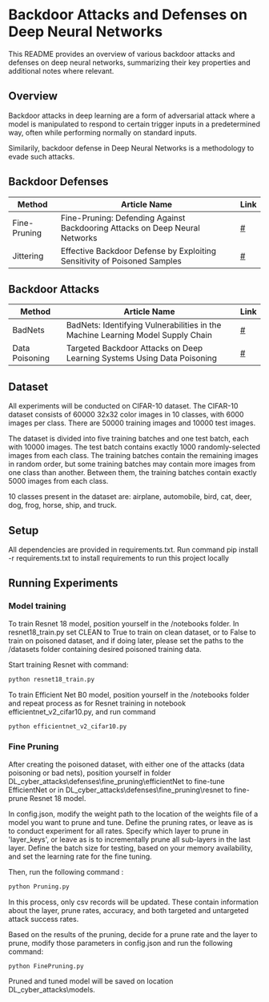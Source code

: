 # Backdoor Attacks and Defenses  on Deep Neural Networks

This README provides an overview of various backdoor attacks and defenses on deep neural networks, summarizing their key properties and additional notes where relevant.

## Overview

Backdoor attacks in deep learning are a form of adversarial attack where a model is manipulated to respond to certain trigger inputs in a predetermined way, often while performing normally on standard inputs. 

Similarily, backdoor defense in Deep Neural Networks is a methodology to evade such attacks.


## Backdoor Defenses

| Method            | Article Name                                                                                                   | Link |
|-------------------|----------------------------------------------------------------------------------------------------------------|------|
| Fine-Pruning           | Fine-Pruning: Defending Against Backdooring Attacks on Deep Neural Networks  | [#](https://www.researchgate.net/profile/Siddharth-Garg/publication/325483856_Fine-Pruning_[…]ng-Against-Backdooring-Attacks-on-Deep-Neural-Networks.pdf) |
| Jittering         | Effective Backdoor Defense by Exploiting Sensitivity of Poisoned Samples  | [#](https://proceedings.neurips.cc/paper_files/paper/2022/hash/3f9bbf77fbd858e5b6e39d39fe84ed2e-Abstract-Conference.html) |

## Backdoor Attacks

| Method     | Article Name                                                                       | Link |
|------------|------------------------------------------------------------------------------------|------|
| BadNets    | BadNets: Identifying Vulnerabilities in the Machine Learning Model Supply Chain   | [#](https://arxiv.org/abs/1708.06733) |
| Data Poisoning  | Targeted Backdoor Attacks on Deep Learning Systems Using Data Poisoning                   | [#](https://arxiv.org/abs/1712.05526) |


## Dataset

All experiments will be conducted on CIFAR-10 dataset.
The CIFAR-10 dataset consists of 60000 32x32 color images in 10 classes, with 6000 images per class. There are 50000 training images and 10000 test images.

The dataset is divided into five training batches and one test batch, each with 10000 images. The test batch contains exactly 1000 randomly-selected images from each class. The training batches contain the remaining images in random order, but some training batches may contain more images from one class than another. Between them, the training batches contain exactly 5000 images from each class.

10 classes present in the dataset are: airplane, automobile, bird, cat, deer, dog, frog, horse, ship, and truck.

## Setup

All dependencies are provided in requirements.txt. Run command pip install -r requirements.txt 
to install requirements to run this project locally

## Running Experiments

### Model training

To train Resnet 18 model, position yourself in the /notebooks folder. In resnet18_train.py set CLEAN to True to train on clean dataset, or to False to train on poisoned dataset, and if doing later, please set the paths to the /datasets folder containing desired poisoned training data. 

Start training Resnet with command:

```bash
python resnet18_train.py
```

To train Efficient Net B0 model, position yourself in the /notebooks folder and repeat process as for Resnet training in notebook efficientnet_v2_cifar10.py, and run command

```bash
python efficientnet_v2_cifar10.py
```

### Fine Pruning

After creating the poisoned dataset, with either one of the attacks (data poisoning or bad nets), position yourself in folder DL_cyber_attacks\defenses\fine_pruning\efficientNet to fine-tune EfficientNet or in DL_cyber_attacks\defenses\fine_pruning\resnet to fine-prune Resnet 18 model.

In config.json, modify the  weight path to the location of the weights file of a model you want to prune and tune. Define the pruning rates, or leave as is to conduct experiment for all rates. Specify which layer to prune in 'layer_keys', or leave as is to incrementally prune all sub-layers in the last layer. Define the batch size for testing, based on your memory availability, and set the learning rate for the fine tuning.

Then, run the following command :

```bash
python Pruning.py
```

In this process, only csv records will be updated. These contain information about the layer, prune rates, accuracy, and both targeted and untargeted attack success rates.

Based on the results of the pruning, decide for a prune rate and the layer to prune, modify those parameters in config.json and run the following command:

```bash
python FinePruning.py
```

Pruned and tuned model will be saved on location DL_cyber_attacks\models.